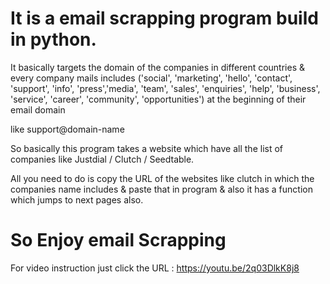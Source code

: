 # It is a email scrapping program build in python.

It basically targets the domain of the companies in different countries & every company mails includes 
('social', 'marketing', 'hello', 'contact', 'support', 'info', 'press','media', 'team', 'sales', 'enquiries', 'help', 'business', 'service', 'career', 'community', 'opportunities') at the beginning of their email domain

like support@domain-name

So basically this program takes a website which have all the list of companies like Justdial / Clutch / Seedtable.
 
All you need to do is copy the URL of the websites like clutch in which the companies name includes & paste that in program & also it has a function which jumps to next pages also.

# So Enjoy email Scrapping

For video instruction just click the URL : https://youtu.be/2q03DlkK8j8
